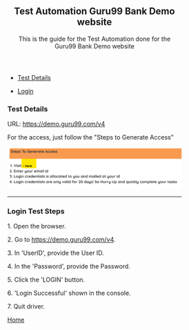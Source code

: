 <!DOCTYPE html>
<html lang="en">
<head>
<title>CSS Template</title>
<meta charset="utf-8">
<meta name="viewport" content="width=device-width, initial-scale=1">
<style>
* {
  box-sizing: border-box;
}

body {
  font-family: Arial, Helvetica, sans-serif;
}

/* Style the header */
header {
  background-color: #1E90FF;
  padding: 30px;
  text-align: center;
  font-size: 35px;
  color: white;
}

/* Container for flexboxes */
section {
  display: -webkit-flex;
  display: flex;
}

/* Style the navigation menu */
nav {
  -webkit-flex: 1;
  -ms-flex: 1;
  flex: 1;
  background: #ccc;
  padding: 20px;
}

/* Style the list inside the menu */
nav ul {
  list-style-type: none;
  padding: 0;
}

/* Style the content */
article {
  -webkit-flex: 3;
  -ms-flex: 3;
  flex: 3;
  background-color: #f1f1f1;
  padding: 10px;
}

/* Style the footer */
footer {
  background-color: #1E90FF;
  padding: 10px;
  text-align: center;
  color: white;
}

/* Responsive layout - makes the menu and the content (inside the section) sit on top of each other instead of next to each other */
@media (max-width: 600px) {
  section {
    -webkit-flex-direction: column;
    flex-direction: column;
  }
}
</style>
</head>
<body>

<header>
  <h2 id="home">Test Automation Guru99 Bank Demo website</h2>
  <p>This is the guide for the Test Automation done for the Guru99 Bank Demo website</p>
</header>

<section>
  <nav>
    <ul>
      <li><a href="#TestDetails">Test Details</a></li>	  
    </ul>
	    <ul>
      <li><a href="#Login">Login</a></li>
    </ul>
  </nav>
  
  <article>
    <h1 id="TestDetails">Test Details</h1>
	<p>URL: <a href="https://demo.guru99.com/v4">https://demo.guru99.com/v4</a></p>
	<p>For the access, just follow the "Steps to Generate Access"</p>
	<img src=screenshot_README/visit_here.png>
	<hr>
	<h1 id="Login">Login Test Steps</h1>
	<p>1. Open the browser.</p>
	<p>2. Go to <a href="https://demo.guru99.com/v4">https://demo.guru99.com/v4</a>.</p>
	<p>3. In 'UserID', provide the User ID.</p>
	<p>4. In the 'Password', provide the Password.</p>
	<p>5. Click the 'LOGIN' button.</p>
	<p>6. 'Login Successful' shown in the console.</p>
	<p>7. Quit driver.</p>



  </article>
</section>

<footer>
  <p><a href="#home">Home</a></p>
</footer>

</body>
</html>

